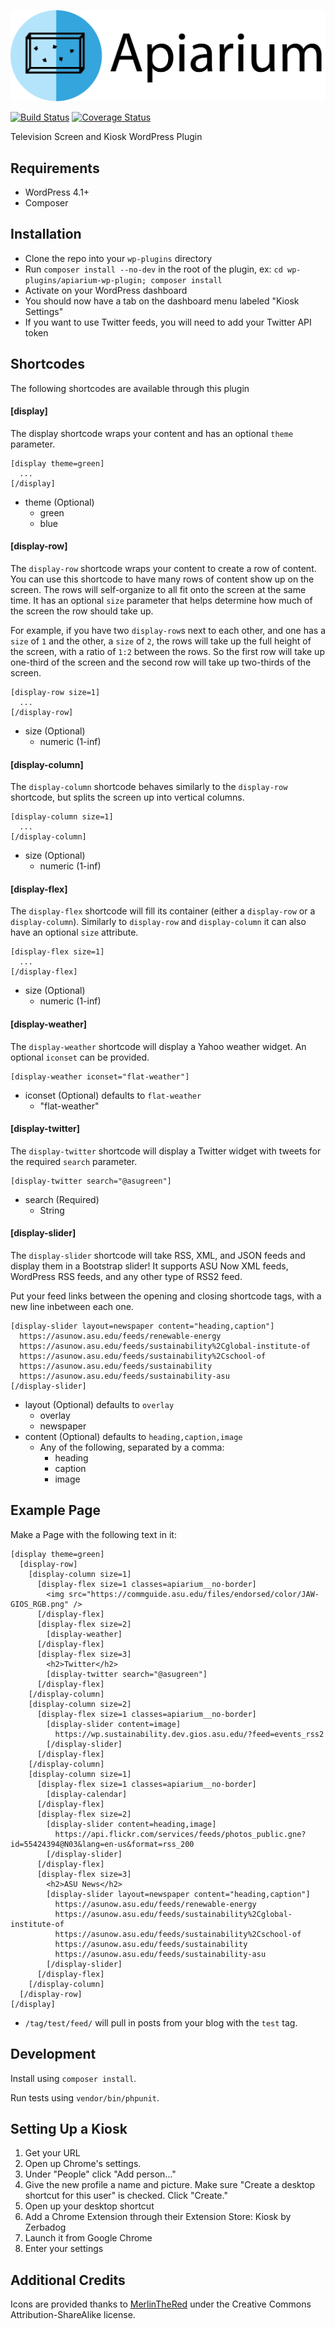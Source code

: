 ![Apiarium](documentation/images/apiarium-with-text.png)

[![Build Status](https://travis-ci.org/gios-asu/apiarium-wp-plugin.svg?branch=ivan-develop)](https://travis-ci.org/gios-asu/apiarium-wp-plugin) [![Coverage Status](https://coveralls.io/repos/gios-asu/apiarium-wp-plugin/badge.svg?branch=develop&service=github)](https://coveralls.io/github/gios-asu/apiarium-wp-plugin?branch=develop)

Television Screen and Kiosk WordPress Plugin

## Requirements

* WordPress 4.1+
* Composer

## Installation

* Clone the repo into your `wp-plugins` directory
* Run `composer install --no-dev` in the root of the plugin, ex: `cd wp-plugins/apiarium-wp-plugin; composer install`
* Activate on your WordPress dashboard
* You should now have a tab on the dashboard menu labeled "Kiosk Settings"
* If you want to use Twitter feeds, you will need to add your Twitter API token

## Shortcodes

The following shortcodes are available through this plugin

#### [display]

The display shortcode wraps your content and has an optional `theme` parameter.

```
[display theme=green]
  ...
[/display]
```

* theme (Optional)
    - green
    - blue

#### [display-row]

The `display-row` shortcode wraps your content to create a row of content. You can
use this shortcode to have many rows of content show up on the screen. The rows
will self-organize to all fit onto the screen at the same time. It has an optional
`size` parameter that helps determine how much of the screen the row should take up.

For example, if you have two `display-row`s next to each other, and one has a 
`size` of `1` and the other, a `size` of `2`, the rows will take up the full
height of the screen, with a ratio of `1:2` between the rows. So the first row will
take up one-third of the screen and the second row will take up two-thirds of the screen.

```
[display-row size=1]
  ...
[/display-row]
```

* size (Optional)
   - numeric (1-inf)

#### [display-column]

The `display-column` shortcode behaves similarly to the `display-row` shortcode,
but splits the screen up into vertical columns.

```
[display-column size=1]
  ...
[/display-column]
```

* size (Optional)
   - numeric (1-inf)

#### [display-flex]

The `display-flex` shortcode will fill its container (either a `display-row` or
a `display-column`). Similarly to `display-row` and `display-column` it can also
have an optional `size` attribute.

```
[display-flex size=1]
  ...
[/display-flex]
```

* size (Optional)
   - numeric (1-inf)

#### [display-weather]

The `display-weather` shortcode will display a Yahoo weather widget. An optional
`iconset` can be provided.

```
[display-weather iconset="flat-weather"]
```

* iconset (Optional) defaults to `flat-weather`
    - "flat-weather"

#### [display-twitter]

The `display-twitter` shortcode will display a Twitter widget with tweets for the
required `search` parameter.

```
[display-twitter search="@asugreen"]
```

* search (Required)
    - String

#### [display-slider]

The `display-slider` shortcode will take RSS, XML, and JSON feeds and display them
in a Bootstrap slider! It supports ASU Now XML feeds, WordPress RSS feeds, and any
other type of RSS2 feed.

Put your feed links between the opening and closing shortcode tags, with a new line
inbetween each one.

```
[display-slider layout=newspaper content="heading,caption"]
  https://asunow.asu.edu/feeds/renewable-energy 
  https://asunow.asu.edu/feeds/sustainability%2Cglobal-institute-of
  https://asunow.asu.edu/feeds/sustainability%2Cschool-of 
  https://asunow.asu.edu/feeds/sustainability 
  https://asunow.asu.edu/feeds/sustainability-asu 
[/display-slider]
```

* layout (Optional) defaults to `overlay`
    - overlay
    - newspaper
* content (Optional) defaults to `heading,caption,image`
    - Any of the following, separated by a comma:
        * heading
        * caption
        * image

## Example Page

Make a Page with the following text in it:

```
[display theme=green]
  [display-row]
    [display-column size=1]
      [display-flex size=1 classes=apiarium__no-border]
        <img src="https://commguide.asu.edu/files/endorsed/color/JAW-GIOS_RGB.png" />
      [/display-flex]
      [display-flex size=2]
        [display-weather]
      [/display-flex]
      [display-flex size=3]
        <h2>Twitter</h2>
        [display-twitter search="@asugreen"]
      [/display-flex]
    [/display-column]
    [display-column size=2]
      [display-flex size=1 classes=apiarium__no-border]
        [display-slider content=image]
          https://wp.sustainability.dev.gios.asu.edu/?feed=events_rss2
        [/display-slider]
      [/display-flex]
    [/display-column]
    [display-column size=1]
      [display-flex size=1 classes=apiarium__no-border]
        [display-calendar]
      [/display-flex]
      [display-flex size=2]
        [display-slider content=heading,image]
          https://api.flickr.com/services/feeds/photos_public.gne?id=55424394@N03&lang=en-us&format=rss_200
        [/display-slider]
      [/display-flex]
      [display-flex size=3]
        <h2>ASU News</h2>
        [display-slider layout=newspaper content="heading,caption"]
          https://asunow.asu.edu/feeds/renewable-energy 
          https://asunow.asu.edu/feeds/sustainability%2Cglobal-institute-of
          https://asunow.asu.edu/feeds/sustainability%2Cschool-of 
          https://asunow.asu.edu/feeds/sustainability 
          https://asunow.asu.edu/feeds/sustainability-asu 
        [/display-slider]
      [/display-flex]
    [/display-column]
  [/display-row]
[/display]
```

* `/tag/test/feed/` will pull in posts from your blog with the `test` tag.

## Development

Install using `composer install`.

Run tests using `vendor/bin/phpunit`.

## Setting Up a Kiosk

1. Get your URL
2. Open up Chrome's settings.
3. Under "People" click "Add person..."
4. Give the new profile a name and picture. Make sure "Create a desktop shortcut for this user" is checked. Click "Create."
5. Open up your desktop shortcut
6. Add a Chrome Extension through their Extension Store: Kiosk by Zerbadog
7. Launch it from Google Chrome
8. Enter your settings


## Additional Credits

Icons are provided thanks to [MerlinTheRed](http://merlinthered.deviantart.com/art/plain-weather-icons-157162192) under the Creative Commons Attribution-ShareAlike license.
